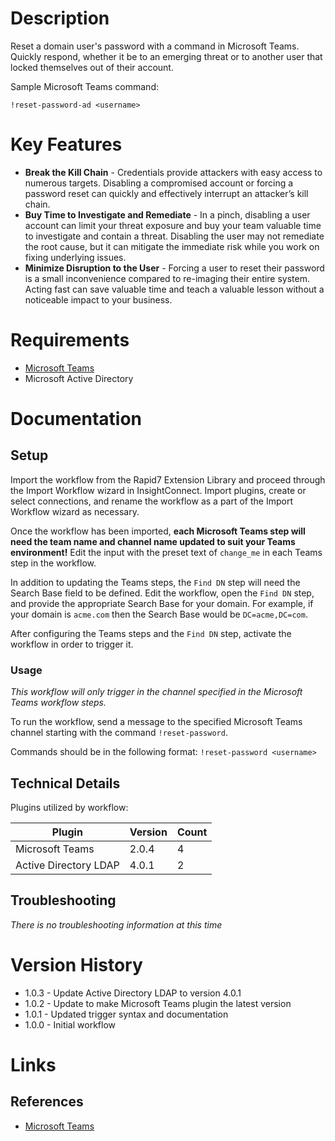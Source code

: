 # Description

Reset a domain user's password with a command in Microsoft Teams. Quickly respond, whether it be to an emerging threat or to another user that locked themselves out of their account.

Sample Microsoft Teams command:

`!reset-password-ad <username>`

# Key Features

* **Break the Kill Chain** - Credentials provide attackers with easy access to numerous targets. Disabling a compromised account or forcing a password reset can quickly and effectively interrupt an attacker’s kill chain.
* **Buy Time to Investigate and Remediate** - In a pinch, disabling a user account can limit your threat exposure and buy your team valuable time to investigate and contain a threat. Disabling the user may not remediate the root cause, but it can mitigate the immediate risk while you work on fixing underlying issues.
* **Minimize Disruption to the User** - Forcing a user to reset their password is a small inconvenience compared to re-imaging their entire system. Acting fast can save valuable time and teach a valuable lesson without a noticeable impact to your business.

# Requirements

* [Microsoft Teams](https://insightconnect.help.rapid7.com/docs/microsoft-teams)
* Microsoft Active Directory

# Documentation

## Setup

Import the workflow from the Rapid7 Extension Library and proceed through the Import Workflow wizard in InsightConnect. Import plugins, create or select connections, and rename the workflow as a part of the Import Workflow wizard as necessary.

Once the workflow has been imported, **each Microsoft Teams step will need the team name and channel name updated to suit your Teams environment!** Edit the input with the preset text of `change_me` in each Teams step in the workflow.

In addition to updating the Teams steps, the `Find DN` step will need the Search Base field to be defined. Edit the workflow, open the `Find DN` step, and provide the appropriate Search Base for your domain. For example, if your domain is `acme.com` then the Search Base would be `DC=acme,DC=com`.

After configuring the Teams steps and the `Find DN` step, activate the workflow in order to trigger it.

### Usage

*This workflow will only trigger in the channel specified in the Microsoft Teams workflow steps.*

To run the workflow, send a message to the specified Microsoft Teams channel starting with the command `!reset-password`. 

Commands should be in the following format:
`!reset-password <username>`

## Technical Details

Plugins utilized by workflow:

|Plugin|Version|Count|
|----|----|--------|
|Microsoft Teams|2.0.4|4|
|Active Directory LDAP|4.0.1|2|

## Troubleshooting

_There is no troubleshooting information at this time_

# Version History

* 1.0.3 - Update Active Directory LDAP to version 4.0.1
* 1.0.2 - Update to make Microsoft Teams plugin the latest version
* 1.0.1 - Updated trigger syntax and documentation
* 1.0.0 - Initial workflow

# Links

## References

* [Microsoft Teams](https://teams.microsoft.com)
